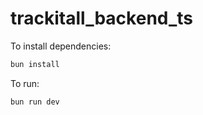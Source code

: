 # trackitall_backend_ts

To install dependencies:

```bash
bun install
```

To run:

```bash
bun run dev
```
